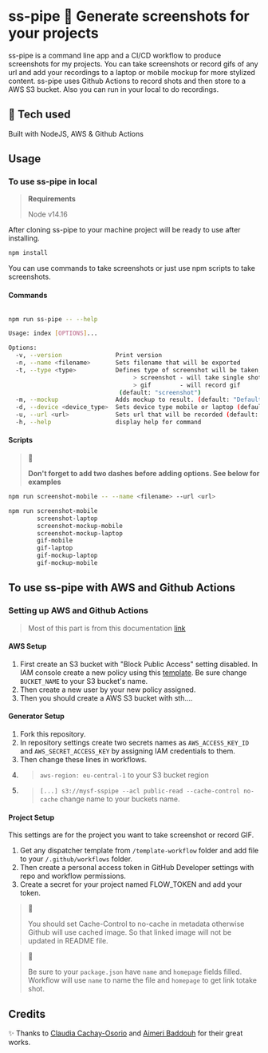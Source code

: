 # ss-pipe 📸 Generate screenshots for your projects

ss-pipe is a command line app and a CI/CD workflow to produce screenshots for my projects.
You can take screenshots or record gifs of any url and add your recordings to a laptop or mobile mockup for more stylized content.
ss-pipe uses Github Actions to record shots and then store to a AWS S3 bucket. Also you can run in your local to do recordings.

## 🧱 Tech used

Built with NodeJS, AWS & Github Actions

## **Usage**

### To use ss-pipe in local

> **Requirements**
>
> Node v14.16

After cloning ss-pipe to your machine project will be ready to use after installing.

```bash
npm install
```

You can use commands to take screenshots or just use npm scripts to  take screenshots.

#### Commands

```bash

npm run ss-pipe -- --help

Usage: index [OPTIONS]...

Options:
  -v, --version               Print version
  -n, --name <filename>       Sets filename that will be exported
  -t, --type <type>           Defines type of screenshot will be taken,
                                   > screenshot - will take single shot,
                                   > gif        - will record gif
                               (default: "screenshot")
  -m, --mockup                Adds mockup to result. (default: "Default")
  -d, --device <device_type>  Sets device type mobile or laptop (default: "laptop")
  -u, --url <url>             Sets url that will be recorded (default: "https://myusuf.net/")
  -h, --help                  display help for command

```

#### Scripts

> 📌
>
> **Don't forget to add two dashes before adding options. See below for examples**

```bash
npm run screenshot-mobile -- --name <filename> --url <url>
```

```bash
npm run screenshot-mobile
        screenshot-laptop
        screenshot-mockup-mobile
        screenshot-mockup-laptop
        gif-mobile
        gif-laptop
        gif-mockup-laptop
        gif-mockup-mobile

```

## To use ss-pipe with AWS and Github Actions

### Setting up AWS and Github Actions

> Most of this part is from this documentation [link](https://github.com/claudiacachayosorio/demo-gifs#installation)

#### AWS Setup

1. First create an S3 bucket with "Block Public Access" setting disabled. In IAM console create a new policy using this [template](https://gist.github.com/myusf01/3146258b08fc2ad8ab33bc6cd7e48d60). Be sure change `BUCKET_NAME` to your S3 bucket's name.
2. Then create a new user by your new policy assigned.
3. Then you should create a AWS S3 bucket with sth....

#### Generator Setup

1. Fork this repository.
2. In repository settings create two secrets names as `AWS_ACCESS_KEY_ID` and `AWS_SECRET_ACCESS_KEY` by assigning IAM credentials to them.
3. Then change these lines in workflows.
4. > `aws-region: eu-central-1` to your S3 bucket region
5. > `[...] s3://mysf-sspipe --acl public-read --cache-control no-cache` change name to your buckets name.

#### Project Setup

This settings are for the project you want to take screenshot or record GIF.

1. Get any dispatcher template from `/template-workflow` folder and add file to your `/.github/workflows` folder.
2. Then create a personal access token in GitHub Developer settings with repo and workflow permissions.
3. Create a secret for your project named FLOW_TOKEN and add your token.

> 📌
>
> You should set Cache-Control to no-cache in metadata otherwise Github will use cached image.
> So that linked image will not be updated in README file.

> 📌
>
> Be sure to your `package.json` have `name` and `homepage` fields filled.
> Workflow will use `name` to name the file and `homepage` to get link totake shot.

## Credits

✨ Thanks to [Claudia Cachay-Osorio](https://github.com/claudiacachayosorio/demo-gifs) and [Aimeri Baddouh](https://dev.to/aimerib/using-puppeteer-to-make-animated-gifs-of-page-scrolls-1lko) for their great works.
